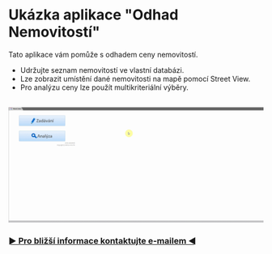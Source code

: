 # Ukázka aplikace "Odhad Nemovitostí"
Tato aplikace vám pomůže s odhadem ceny nemovitostí.
- Udržujte seznam nemovitostí ve vlastní databázi.
- Lze zobrazit umístění dané nemovitosti na mapě pomocí Street View.
- Pro analýzu ceny lze použít multikriteriální výběry.
<br>
<img src="./assets/odhad_nemovitosti.gif" alt="Aplikace Odhad Nemovitostí"/>
<h3><a href="mailto:vaclav.kolarcik@seznam.cz">► Pro bližší informace kontaktujte e-mailem ◄</a></h3>